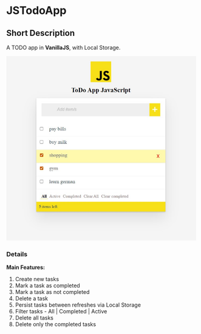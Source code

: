 # JSTodoApp

## Short Description

A TODO app in <strong>VanillaJS</strong>, with Local Storage.

<img src="TODOS.jpg" width="500px"/>

### Details 

**Main Features:**

1. Create new tasks
3. Mark a task as completed
4. Mark a task as not completed
5. Delete a task
6. Persist tasks between refreshes via Local Storage
7. Filter tasks - All | Completed | Active
8. Delete all tasks
9. Delete only the completed tasks
